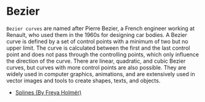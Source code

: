 # Bezier

`Bezier curves` are named after Pierre Bezier, a French engineer working at Renault, who used them in the 1960s for designing car bodies. A Bezier curve is defined by a set of control points with a minimum of two but no upper limit. The curve is calculated between the first and the last control point and does not pass through the controlling points, which only influence the direction of the curve. There are linear, quadratic, and cubic Bezier curves, but curves with more control points are also possible. They are widely used in computer graphics, animations, and are extensively used in vector images and tools to create shapes, texts, and objects.
- [Splines (By Freya Holmér)](https://www.youtube.com/watch?v=jvPPXbo87ds)
